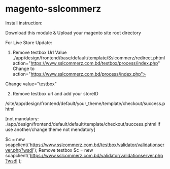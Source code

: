 # magento-sslcommerz


Install instruction:

Download this module & Upload your magento site root directory  


For Live Store Update:

1. Remove testbox  Url  Value ./app/design/frontend/base/default/template/Sslcommerz/redirect.phtml
action="https://www.sslcommerz.com.bd/testbox/process/index.php" Change to 
action="https://www.sslcommerz.com.bd/process/index.php">


<input type="hidden" name="store_id" value="test"> Change value="testbox" 

2. Remove testbox url and add your storeID

/site/app/design/frontend/default/your_theme/template/checkout/success.phtml 

[not mandatory: ./app/design/frontend/default/default/template/checkout/success.phtml if use another/change theme not mendatory]


$c = new soapclient('https://www.sslcommerz.com.bd/testbox/validator/validationserver.php?wsdl');  Remove testbox
$c = new soapclient('https://www.sslcommerz.com.bd/validator/validationserver.php?wsdl');
